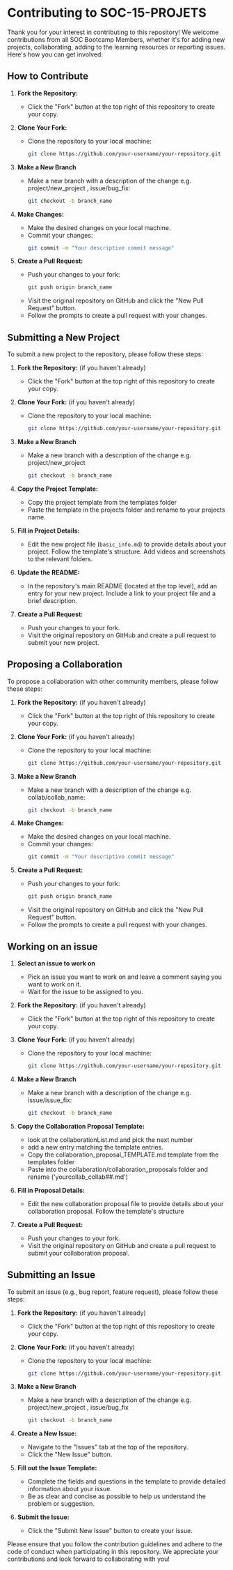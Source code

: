 # Contributing to SOC-15-PROJETS

Thank you for your interest in contributing to this repository! We welcome contributions from all SOC Bootcamp Members, whether it's for adding new projects, collaborating, adding to the learning resources or reporting issues. Here's how you can get involved:

## How to Contribute

1. **Fork the Repository:**
   - Click the "Fork" button at the top right of this repository to create your copy.

2. **Clone Your Fork:**
   - Clone the repository to your local machine:
     ```sh
     git clone https://github.com/your-username/your-repository.git
     ```

3. **Make a New Branch**
   - Make a new branch with a description of the change e.g. project/new_project , issue/bug_fix:
      ```sh
     git checkout -b branch_name
     ```

4. **Make Changes:**
   - Make the desired changes on your local machine.
   - Commit your changes:
     ```sh
     git commit -m "Your descriptive commit message"
     ```

5. **Create a Pull Request:**
   - Push your changes to your fork:
     ```sh
     git push origin branch_name
     ```
   - Visit the original repository on GitHub and click the "New Pull Request" button.
   - Follow the prompts to create a pull request with your changes.

## Submitting a New Project

To submit a new project to the repository, please follow these steps:

1. **Fork the Repository:** (if you haven't already)
   - Click the "Fork" button at the top right of this repository to create your copy.

2. **Clone Your Fork:** (if you haven't already)
   - Clone the repository to your local machine:
     ```sh
     git clone https://github.com/your-username/your-repository.git
     ```

3. **Make a New Branch**
   - Make a new branch with a description of the change e.g. project/new_project
      ```sh
     git checkout -b branch_name
     ```

4. **Copy the Project Template:**
   - Copy the project template from the templates folder
   - Paste the template in the projects folder and rename to your projects name.

5. **Fill in Project Details:**
   - Edit the new project file (`basic_info.md`) to provide details about your project. Follow the template's structure. Add videos and screenshots to the relevant folders.

6. **Update the README:**
   - In the repository's main README (located at the top level), add an entry for your new project. Include a link to your project file and a brief description.

7. **Create a Pull Request:**
   - Push your changes to your fork.
   - Visit the original repository on GitHub and create a pull request to submit your new project.

## Proposing a Collaboration

To propose a collaboration with other community members, please follow these steps:

1. **Fork the Repository:** (if you haven't already)
   - Click the "Fork" button at the top right of this repository to create your copy.

2. **Clone Your Fork:** (if you haven't already)
   - Clone the repository to your local machine:
     ```sh
     git clone https://github.com/your-username/your-repository.git
     ```

3. **Make a New Branch**
   - Make a new branch with a description of the change e.g. collab/collab_name:
      ```sh
     git checkout -b branch_name
     ```

4. **Make Changes:**
   - Make the desired changes on your local machine.
   - Commit your changes:
     ```sh
     git commit -m "Your descriptive commit message"
     ```

5. **Create a Pull Request:**
   - Push your changes to your fork:
     ```sh
     git push origin branch_name
     ```
   - Visit the original repository on GitHub and click the "New Pull Request" button.
   - Follow the prompts to create a pull request with your changes.

## Working on an issue ##

1. **Select an issue to work on** 
   - Pick an issue you want to work on and leave a comment saying you want to work on it.
   - Wait for the issue to be assigned to you.

2. **Fork the Repository:** (if you haven't already)
   - Click the "Fork" button at the top right of this repository to create your copy.

3. **Clone Your Fork:** (if you haven't already)
   - Clone the repository to your local machine:
     ```sh
     git clone https://github.com/your-username/your-repository.git
     ```

4. **Make a New Branch**
   - Make a new branch with a description of the change e.g. issue/issue_fix:
      ```sh
     git checkout -b branch_name
     ```

3. **Copy the Collaboration Proposal Template:**
   - look at the collaborationList.md and pick the next number
   - add a new entry matching the template entries.
   - Copy the collaboration_proposal_TEMPLATE.md template from the templates folder
   - Paste into the collaboration/collaboration_proposals folder and rename ('yourcollab_collab##.md')

4. **Fill in Proposal Details:**
   - Edit the new collaboration proposal file to provide details about your collaboration proposal. Follow the template's structure
   

5. **Create a Pull Request:**
   - Push your changes to your fork.
   - Visit the original repository on GitHub and create a pull request to submit your collaboration proposal.


## Submitting an Issue

To submit an issue (e.g., bug report, feature request), please follow these steps:

1. **Fork the Repository:** (if you haven't already)
   - Click the "Fork" button at the top right of this repository to create your copy.

2. **Clone Your Fork:** (if you haven't already)
   - Clone the repository to your local machine:
     ```sh
     git clone https://github.com/your-username/your-repository.git
     ```
3. **Make a New Branch**
   - Make a new branch with a description of the change e.g. project/new_project , issue/bug_fix
     ```sh
     git checkout -b branch_name
     ```

4. **Create a New Issue:**
   - Navigate to the "Issues" tab at the top of the repository.
   - Click the "New Issue" button.


5. **Fill out the Issue Template:**
   - Complete the fields and questions in the template to provide detailed information about your issue.
   - Be as clear and concise as possible to help us understand the problem or suggestion.

6. **Submit the Issue:**
   - Click the "Submit New Issue" button to create your issue.


Please ensure that you follow the contribution guidelines and adhere to the code of conduct when participating in this repository. We appreciate your contributions and look forward to collaborating with you!
